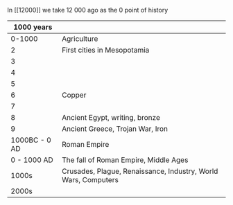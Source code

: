 ---
---

In [[12000]] we take 12 000 ago as the 0 point of history 

| 1000 years    |                                                                |
| ------------- | -------------------------------------------------------------- |
| 0-1000        | Agriculture                                                    |
| 2             | First cities in Mesopotamia                                    |
| 3             |                                                                |
| 4             |                                                                |
| 5             |                                                                |
| 6             | Copper                                                         |
| 7             |                                                                |
| 8             | Ancient Egypt, writing, bronze                                 |
| 9             | Ancient Greece, Trojan War, Iron                               |
| 1000BC - 0 AD | Roman Empire                                                   |
| 0 - 1000 AD   | The fall of Roman Empire, Middle Ages                          |
| 1000s         | Crusades, Plague, Renaissance, Industry, World Wars, Computers |
| 2000s         |                                                                |



